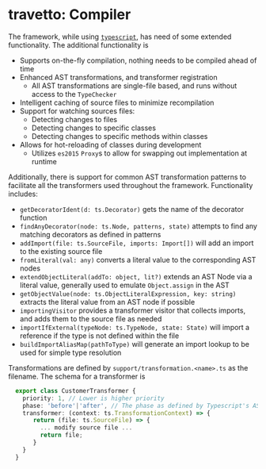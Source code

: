 travetto: Compiler
===

The framework, while using [`typescript`](http://typescriptlang.org), has need of some extended functionality. The additional functionality is
* Supports on-the-fly compilation, nothing needs to be compiled ahead of time
* Enhanced AST transformations, and transformer registration
  * All AST transformations are single-file based, and runs without access to the `TypeChecker`
* Intelligent caching of source files to minimize recompilation
* Support for watching sources files:
  * Detecting changes to files
  * Detecting changes to specific classes
  * Detecting changes to specific methods within classes
* Allows for hot-reloading of classes during development
  * Utilizes `es2015` `Proxy`s to allow for swapping out implementation at runtime

Additionally, there is support for common AST transformation patterns to facilitate all the transformers used throughout the framework. Functionality includes:
  * `getDecoratorIdent(d: ts.Decorator)` gets the name of the decorator function
  * `findAnyDecorator(node: ts.Node, patterns, state)` attempts to find any matching decorators as defined in patterns
  * `addImport(file: ts.SourceFile, imports: Import[])` will add an import to the existing source file
  * `fromLiteral(val: any)` converts a literal value to the corresponding AST nodes
  * `extendObjectLiteral(addTo: object, lit?)`  extends an AST Node via a literal value, generally used to emulate `Object.assign` in the AST
  * `getObjectValue(node: ts.ObjectLiteralExpression, key: string)` extracts the literal value from an AST node if possible
  * `importingVisitor` provides a transformer visitor that collects imports, and adds them to the source file as needed
  * `importIfExternal(typeNode: ts.TypeNode, state: State)` will import a reference if the type is not defined within the file
  * `buildImportAliasMap(pathToType)` will generate an import lookup to be used for simple type resolution

Transformations are defined by `support/transformation.<name>.ts` as the filename. The schema for a transformer is 

```typescript
  export class CustomerTransformer {
    priority: 1, // Lower is higher priority
    phase: 'before'|'after', // The phase as defined by Typescript's AST processing
    transformer: (context: ts.TransformationContext) => {
       return (file: ts.SourceFile) => {
         ... modify source file ...
         return file;
       }
    }
  }
```

